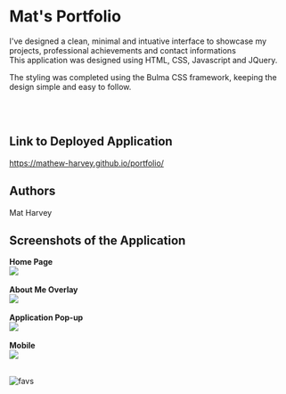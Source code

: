 # Mat's Portfolio
I've designed a clean, minimal and intuative interface to showcase my projects, professional achievements and contact informations
<br />
This application was designed using HTML, CSS, Javascript and JQuery.
<br />
<p>
The styling was completed using the Bulma CSS framework, keeping the design simple and easy to follow. 
 
<br /> <br /> 

## Link to Deployed Application
https://mathew-harvey.github.io/portfolio/
<br /> 

## Authors
Mat Harvey<br/>


## Screenshots of the Application
 
 <strong>Home Page</strong>
<br /> 
<img src="/assets/img/screenshotsscreenshot1.png">
<br /> <br /> 
<strong>About Me Overlay</strong>
 <br />
<img src="/assets/img/screenshotsscreenshot2.png">
<br /> <br /> 
<strong>Application Pop-up</strong>
<br /> 
<img src="/assets/img/screenshotsscreenshot3.png">
<br> <br /> 
<strong>Mobile</strong>
<br /> 
<img src="/assets/img/screenshotsscreenshot4.png">
<br> <br />

![favs](https://user-images.githubusercontent.com/62285850/95646680-a10e3a80-0afd-11eb-9e42-40b819ff654f.JPG)
